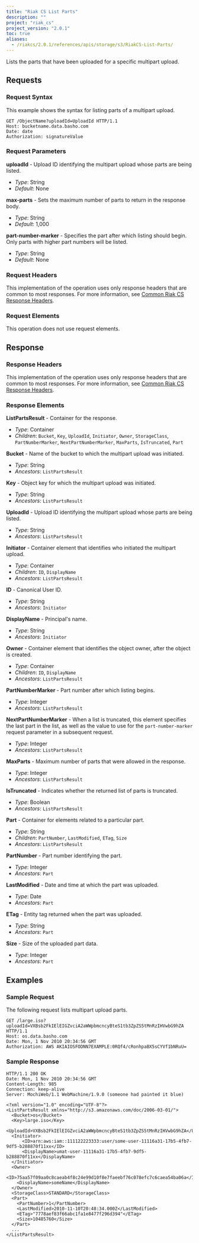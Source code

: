 ```yaml
---
title: "Riak CS List Parts"
description: ""
project: "riak_cs"
project_version: "2.0.1"
toc: true
aliases:
  - /riakcs/2.0.1/references/apis/storage/s3/RiakCS-List-Parts/
---
```


Lists the parts that have been uploaded for a specific multipart upload.

## Requests

### Request Syntax

This example shows the syntax for listing parts of a multipart upload.

```
GET /ObjectName?uploadId=UploadId HTTP/1.1
Host: bucketname.data.basho.com
Date: date
Authorization: signatureValue
```

### Request Parameters

**uploadId** - Upload ID identifying the multipart upload whose parts are being listed.

* *Type*: String
* *Default*: None

**max-parts** - Sets the maximum number of parts to return in the response body.

* *Type*: String
* *Default*: 1,000

**part-number​-marker** - Specifies the part after which listing should begin. Only parts with higher part numbers will be listed.

* *Type*: String
* *Default*: None

### Request Headers

This implementation of the operation uses only response headers that are common to most responses. For more information, see [Common Riak CS Response Headers](/riak/cs/2.0.1/references/apis/storage/s3/common-response-headers).

### Request Elements

This operation does not use request elements.

## Response

### Response Headers

This implementation of the operation uses only response headers that are common to most responses. For more information, see [Common Riak CS Response Headers](/riak/cs/2.0.1/references/apis/storage/s3/common-response-headers).

### Response Elements

**ListPartsResult** - Container for the response.

* *Type*: Container
* *Children*: `Bucket`, `Key`, `UploadId`, `Initiator`, `Owner`, `StorageClass`, `PartNumberMarker`, `NextPartNumberMarker`, `MaxParts`, `IsTruncated`, `Part`

**Bucket** - Name of the bucket to which the multipart upload was initiated.

* *Type*: String
* *Ancestors*: `ListPartsResult`

**Key** - Object key for which the multipart upload was initiated.

* *Type*: String
* *Ancestors*: `ListPartsResult`

**UploadId** - Upload ID identifying the multipart upload whose parts are being listed.

* *Type*: String
* *Ancestors*: `ListPartsResult`

**Initiator** - Container element that identifies who initiated the multipart upload.

* *Type*: Container
* *Children*: `ID`, `DisplayName`
* *Ancestors*: `ListPartsResult`

**ID** - Canonical User ID.

* *Type*: String
* *Ancestors*: `Initiator`

**DisplayName** - Principal's name.

* *Type*: String
* *Ancestors*: `Initiator`

**Owner** - Container element that identifies the object owner, after the object is created.

* *Type*: Container
* *Children*: `ID`, `DisplayName`
* *Ancestors*: `ListPartsResult`

**PartNumberMarker** - Part number after which listing begins.

* *Type*: Integer
* *Ancestors*: `ListPartsResult`

**NextPartNumberMarker** - When a list is truncated, this element specifies the last part in the list, as well as the value to use for the `part-number-marker` request parameter in a subsequent request.

* *Type*: Integer
* *Ancestors*: `ListPartsResult`

**MaxParts** - Maximum number of parts that were allowed in the response.

* *Type*: Integer
* *Ancestors*: `ListPartsResult`

**IsTruncated** - Indicates whether the returned list of parts is truncated.

* *Type*: Boolean
* *Ancestors*: `ListPartsResult`

**Part** - Container for elements related to a particular part.

* *Type*: String
* *Children*: `PartNumber`, `LastModified`, `ETag`, `Size`
* *Ancestors*: `ListPartsResult`

**PartNumber** - Part number identifying the part.

* *Type*: Integer
* *Ancestors*: `Part`

**LastModified** - Date and time at which the part was uploaded.

* *Type*: Date
* *Ancestors*: `Part`

**ETag** - Entity tag returned when the part was uploaded.

* *Type*: String
* *Ancestors*: `Part`

**Size** - Size of the uploaded part data.

* *Type*: Integer
* *Ancestors*: `Part`

## Examples

### Sample Request

The following request lists multipart upload parts.

```
GET /large.iso?uploadId=VXBsb2FkIElEIGZvciA2aWWpbmcncyBteS1tb3ZpZS5tMnRzIHVwbG9hZA HTTP/1.1
Host: os.data.basho.com
Date: Mon, 1 Nov 2010 20:34:56 GMT
Authorization: AWS AKIAIOSFODNN7EXAMPLE:0RQf4/cRonhpaBX5sCYVf1bNRuU=
```

### Sample Response

```
HTTP/1.1 200 OK
Date: Mon, 1 Nov 2010 20:34:56 GMT
Content-Length: 985
Connection: keep-alive
Server: MochiWeb/1.1 WebMachine/1.9.0 (someone had painted it blue)

<?xml version="1.0" encoding="UTF-8"?>
<ListPartsResult xmlns="http://s3.amazonaws.com/doc/2006-03-01/">
  <Bucket>os</Bucket>
  <Key>large.iso</Key>
  <UploadId>VXBsb2FkIElEIGZvciA2aWWpbmcncyBteS1tb3ZpZS5tMnRzIHVwbG9hZA</UploadId>
  <Initiator>
      <ID>arn:aws:iam::111122223333:user/some-user-11116a31-17b5-4fb7-9df5-b288870f11xx</ID>
      <DisplayName>umat-user-11116a31-17b5-4fb7-9df5-b288870f11xx</DisplayName>
  </Initiator>
  <Owner>
    <ID>75aa57f09aa0c8caeab4f8c24e99d10f8e7faeebf76c078efc7c6caea54ba06a</ID>
    <DisplayName>someName</DisplayName>
  </Owner>
  <StorageClass>STANDARD</StorageClass>
  <Part>
    <PartNumber>1</PartNumber>
    <LastModified>2010-11-10T20:48:34.000Z</LastModified>
    <ETag>"7778aef83f66abc1fa1e8477f296d394"</ETag>
    <Size>10485760</Size>
  </Part>
  ...
</ListPartsResult>
```
